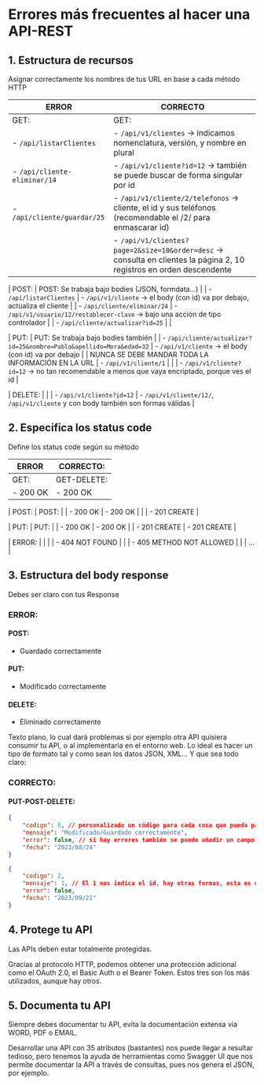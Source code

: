 # Errores más frecuentes al hacer una API-REST

## 1. Estructura de recursos
Asignar correctamente los nombres de tus URL en base a cada método HTTP

| ERROR                                     | CORRECTO                                                                                              |
|-------------------------------------------|-------------------------------------------------------------------------------------------------------|
| GET:                                      | GET:                                                                                                  |
| - `/api/listarClientes`                   | - `/api/v1/clientes` -> indicamos nomenclatura, versión, y nombre en plural                           |
| - `/api/cliente-eliminar/14`              | - `/api/v1/cliente?id=12` -> también se puede buscar de forma singular por id                         |
| - `/api/cliente/guardar/25`               | - `/api/v1/cliente/2/telefonos` -> cliente, el id y sus teléfonos (recomendable el /2/ para enmascarar id) |
|                                           | - `/api/v1/clientes?page=2&size=10&order=desc` -> consulta en clientes la página 2, 10 registros en orden descendente |

| POST:                                     | POST: Se trabaja bajo bodies (JSON, formdata...)                                                      |
| - `/api/listarClientes`                   | - `/api/v1/cliente` -> el body (con id) va por debajo, actualiza el cliente                           |
| - `/api/cliente/eliminar/24`              | - `/api/v1/usuario/12/restablecer-clave` -> bajo una acción de tipo controlador                       |
| - `/api/cliente/actualizar?id=25`         |                                                                                                       |

| PUT:                                      | PUT: Se trabaja bajo bodies también                                                                  |
| - `/api/cliente/actualizar?id=25&nombre=Pablo&apellido=Mora&edad=32` | - `/api/v1/cliente` -> el body (con id) va por debajo                                                 |
| NUNCA SE DEBE MANDAR TODA LA INFORMACIÓN EN LA URL | - `/api/v1/cliente/1`                                                                                   |
|                                           | - `/api/v1/cliente?id=12` -> no tan recomendable a menos que vaya encriptado, porque ves el id        |

| DELETE:                                   |                                                                                                       |
| - `/api/v1/cliente?id=12`                 | - `/api/v1/cliente/12/`, `/api/v1/cliente` y con body también son formas válidas                      |

## 2. Especifica los status code
Define los status code según su método

| ERROR               | CORRECTO:                |
|---------------------|--------------------------|
| GET:                | GET-DELETE:              |
| - 200 OK            | - 200 OK                 |

| POST:               | POST:                    |
| - 200 OK            | - 200 OK                 |
|                     | - 201 CREATE             |

| PUT:                | PUT:                     |
| - 200 OK            | - 200 OK                 |
| - 201 CREATE        | - 201 CREATE             |

| ERROR:              |                          |
|                     | - 404 NOT FOUND          |
|                     | - 405 METHOD NOT ALLOWED |
|                     | ...                      |

## 3. Estructura del body response
Debes ser claro con tus Response

### ERROR:

#### POST:
- Guardado correctamente

#### PUT:
- Modificado correctamente

#### DELETE:
- Eliminado correctamente

Texto plano, lo cual dará problemas si por ejemplo otra API quisiera consumir tu API, o al implementarla en el entorno web. Lo ideal es hacer un tipo de formato tal y como sean los datos JSON, XML... Y que sea todo claro:

### CORRECTO:

#### PUT-POST-DELETE:

```json
{
    "codigo": 0, // personalizado un código para cada cosa que pueda pasar, errores -1 o uno para cada cosa, a gusto
    "mensaje": "Modificado/Guardado correctamente",
    "error": false, // si hay errores también se puede añadir un campo path que indique de qué recurso viene el fallo
    "fecha": "2023/08/24"
}

{
    "codigo": 2,
    "mensaje": 1, // El 1 nos indica el id, hay otras formas, esta es una de obtener el id
    "error": false,
    "fecha": "2023/09/21"
}
```
## 4. Protege tu API
Las APIs deben estar totalmente protegidas.

Gracias al protocolo HTTP, podemos obtener una protección adicional como el OAuth 2.0, el Basic Auth o el Bearer Token. Estos tres son los más utilizados, aunque hay otros.

## 5. Documenta tu API
Siempre debes documentar tu API, evita la documentación extensa vía WORD, PDF o EMAIL.

Desarrollar una API con 35 atributos (bastantes) nos puede llegar a resultar tedioso, pero tenemos la ayuda de herramientas como Swagger UI que nos permite documentar la API a través de consultas, pues nos genera el JSON, por ejemplo.


